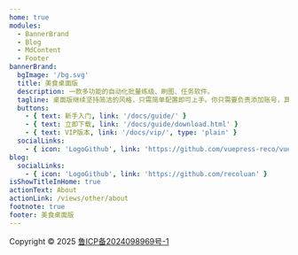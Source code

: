```yaml
---
home: true
modules:
  - BannerBrand
  - Blog
  - MdContent
  - Footer
bannerBrand:
  bgImage: '/bg.svg'
  title: 美食桌面版
  description: 一款多功能的自动化批量练级、刷图、任务软件。
  tagline: 桌面版继续坚持简洁的风格，只需简单配置即可上手。你只需要负责添加账号，其他请交给我。还在手动上号切号刷图?享受自动化!
  buttons:
    - { text: 新手入门, link: '/docs/guide/' }
    - { text: 立即下载, link: '/docs/guide/download.html' }
    - { text: VIP版本, link: '/docs/vip/', type: 'plain' }
  socialLinks:
    - { icon: 'LogoGithub', link: 'https://github.com/vuepress-reco/vuepress-theme-reco' }
blog:
  socialLinks:
    - { icon: 'LogoGithub', link: 'https://github.com/recoluan' }
isShowTitleInHome: true
actionText: About
actionLink: /views/other/about
footnote: true
footer: 美食桌面版
---
```


Copyright &copy; 2025  <a href="https://beian.miit.gov.cn/" target="_blank">鲁ICP备2024098969号-1</a>